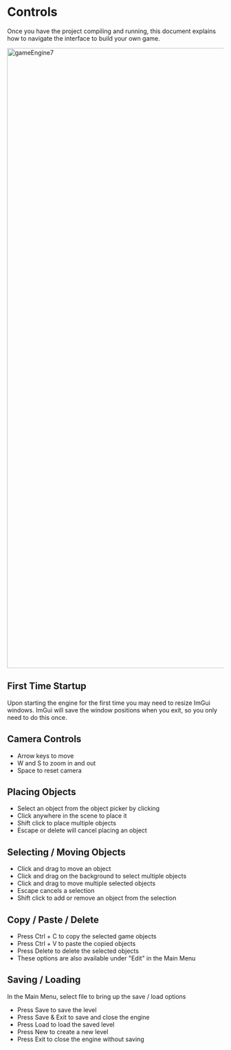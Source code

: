 # Controls
Once you have the project compiling and running, this document
explains how to navigate the interface to build your own game.

<img width="1440" alt="gameEngine7" src="https://user-images.githubusercontent.com/80932655/178284323-1671a4b8-a4cd-4360-8128-974a8be8d0cb.png">


## First Time Startup
Upon starting the engine for the first time you may need to resize
ImGui windows. ImGui will save the window positions when you exit, so
you only need to do this once.

## Camera Controls
- Arrow keys to move
- W and S to zoom in and out
- Space to reset camera

## Placing Objects
- Select an object from the object picker by clicking
- Click anywhere in the scene to place it
- Shift click to place multiple objects
- Escape or delete will cancel placing an object

## Selecting / Moving Objects
- Click and drag to move an object
- Click and drag on the background to select multiple objects
- Click and drag to move multiple selected objects
- Escape cancels a selection
- Shift click to add or remove an object from the selection

## Copy / Paste / Delete
- Press Ctrl + C to copy the selected game objects
- Press Ctrl + V to paste the copied objects
- Press Delete to delete the selected objects
- These options are also available under "Edit" in the Main Menu

## Saving / Loading
In the Main Menu, select file to bring up the save / load options
- Press Save to save the level
- Press Save & Exit to save and close the engine
- Press Load to load the saved level
- Press New to create a new level
- Press Exit to close the engine without saving
